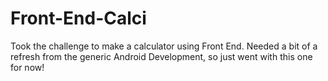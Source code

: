 # Front-End-Calci
Took the challenge to make a calculator using Front End.
Needed a bit of a refresh from the generic Android Development, so just went with this one for now!
